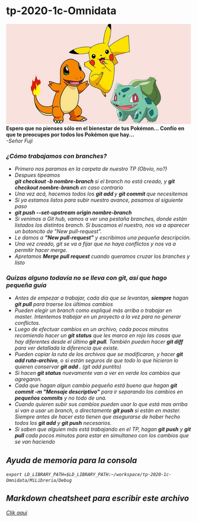 # tp-2020-1c-Omnidata
<html lang="en">
  
<img src="Pokemon!.jpg">
<b> Espero que no pienses sólo en el bienestar de tus Pokémon... Confío en que te preocupes por todos los Pokémon que hay... </b> <br>
<i>-Señor Fuji<i>
  
 
<body>
  <h3> <b> ¿Cómo trabajamos con branches? </b> </h3>

<ul>
  <li>Primero nos paramos en la carpeta de nuestro TP (Obvio, no?) </li>
  <li>Despues tipeamos <br> <b> git checkout -b nombre-branch </b> si el branch no está creado, y <b>git checkout nombre-branch</b> en caso contrario </li>
  <li>Una vez acá, hacemos todos los <b> git add </b> y <b> git commit </b> que necesitemos </li>
  <li>Si ya estamos listos para subir nuestro avance, pasamos al siguiente paso </li>
  <li><b>git push --set-upstream origin nombre-branch</b> </li>
  <li>Si venimos a Git hub, vamos a ver una pestaña branches, donde están listados los distintos branch. Si buscamos el nuestro, nos va a   aparecer un botoncito de "New pull-request". </li>
  <li>Le damos a <b>"New pull-request"</b> y escribimos una pequeña descripción. </li>
  <li>Una vez creado, git se va a fijar que no haya conflictos y nos va a permitir hacer merge.</li>
  <li>Apretamos <b>Merge pull request</b> cuando queramos cruzar los branches y listo</li>
</ul>

<h3> Quizas alguno todavía no se lleva con git, así que hago pequeña guía </h3>
<ul>
  <li>Antes de empezar a trabajar, cada día que se levantan, <b>siempre</b> hagan <b>git pull</b> para traerse los últimos cambios</li>
  <li>Pueden elegir un branch como expliqué más arriba o trabajar en master. Intentemos trabajar en un proyecto a la vez para no generar conflictos.</li>
  <li>Luego de efectuar cambios en un archivo, cada pocos minutos recomiendo hacer un <b>git status</b> que les marca en rojo las cosas que hay diferentes desde el último <b>git pull</b>. También pueden hacer <b>git diff</b> para ver detallada la diferencia que existe.</li>
  <li>Pueden copiar la ruta de los archivos que se modificaron, y hacer <b>git add ruta-archivo</b>, o si están seguros de que todo lo que  hicieron lo quieren conservar <b>git add .</b> (git add puntito) </li>
  <li>Si hacen <b>git status</b> nuevamente van a ver en verde los cambios que agregaron.</li>
  <li>Cada que hagan algun cambio pequeño está bueno que hagan <b>git commit -m "Mensaje descriptivo"</b> para ir separando los cambios en <b>pequeños commits</b> y no todo de una.</li>
  <li>Cuando quieren subir sus cambios pueden usar lo que está mas arriba si van a usar un branch, o directamente <b>git push</b> si están en master. Siempre antes de hacer esto tienen que asegurarse de haber hecho todos los <b>git add</b> y <b>git push</b> necesarios.</li>
  <li>Si saben que alguien más está trabajando en el TP, hagan <b>git push</b> y <b>git pull</b> cada pocos minutos para estar en simultaneo con los cambios que se van haciendo </li>
 </ul>

</body>
</html>

## Ayuda de memoria para la consola

  ```
  export LD_LIBRARY_PATH=$LD_LIBRARY_PATH:~/workspace/tp-2020-1c-Omnidata/MiLibreria/Debug 
 ```
 ## Markdown cheatsheet para escribir este archivo
[Clik aqui](https://github.com/adam-p/markdown-here/wiki/Markdown-Cheatsheet)
